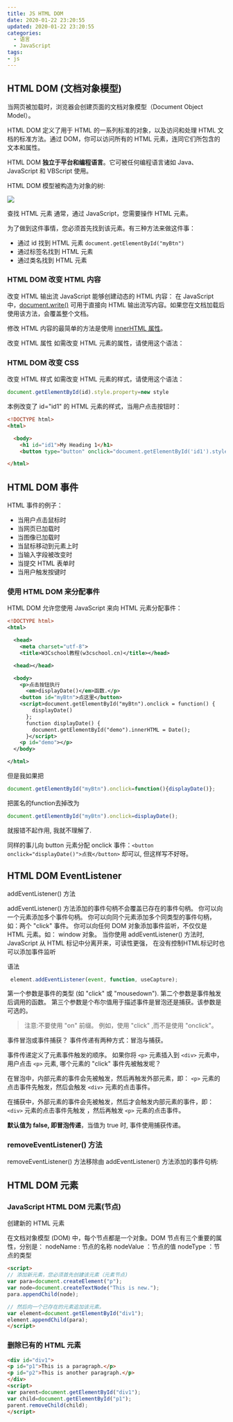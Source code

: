 ```yaml
---
title: JS HTML DOM
date: 2020-01-22 23:20:55
updated: 2020-01-22 23:20:55
categories:
  - 语言
  - JavaScript
tags:
- js
---
```


## HTML DOM (文档对象模型)

当网页被加载时，浏览器会创建页面的文档对象模型（Document Object Model）。

HTML DOM 定义了用于 HTML 的一系列标准的对象，以及访问和处理 HTML 文档的标准方法。通过 DOM，你可以访问所有的 HTML 元素，连同它们所包含的文本和属性。

HTML DOM **独立于平台和编程语言**。它可被任何编程语言诸如 Java、JavaScript 和 VBScript 使用。

HTML DOM 模型被构造为对象的树:

![](https://upload-images.jianshu.io/upload_images/1662509-40112efa157269a9.png?imageMogr2/auto-orient/strip%7CimageView2/2/w/1240)

查找 HTML 元素
通常，通过 JavaScript，您需要操作 HTML 元素。

为了做到这件事情，您必须首先找到该元素。有三种方法来做这件事：

* 通过 id 找到 HTML 元素 `document.getElementById("myBtn")`
* 通过标签名找到 HTML 元素
* 通过类名找到 HTML 元素

<!-- more -->

### HTML DOM 改变 HTML 内容

改变 HTML 输出流
JavaScript 能够创建动态的 HTML 内容：
在 JavaScript 中，[document.write()](https://www.w3cschool.cn/jsref/met-doc-write.html) 可用于直接向 HTML 输出流写内容。如果您在文档加载后使用该方法，会覆盖整个文档。

修改 HTML 内容的最简单的方法是使用 [innerHTML 属性](https://www.w3cschool.cn/jsref/prop-html-innerhtml.html)。

改变 HTML 属性
如需改变 HTML 元素的属性，请使用这个语法：

### HTML DOM 改变 CSS

改变 HTML 样式
如需改变 HTML 元素的样式，请使用这个语法：

```js
document.getElementById(id).style.property=new style
```

本例改变了 id="id1" 的 HTML 元素的样式，当用户点击按钮时：

```html
<!DOCTYPE html>
<html>

  <body>
    <h1 id="id1">My Heading 1</h1>
    <button type="button" onclick="document.getElementById('id1').style.color='red'">Click Me!</button></body>

</html>
```

## HTML DOM 事件

HTML 事件的例子：

* 当用户点击鼠标时
* 当网页已加载时
* 当图像已加载时
* 当鼠标移动到元素上时
* 当输入字段被改变时
* 当提交 HTML 表单时
* 当用户触发按键时

### 使用 HTML DOM 来分配事件

HTML DOM 允许您使用 JavaScript 来向 HTML 元素分配事件：

```xml
<!DOCTYPE html>
<html>

  <head>
    <meta charset="utf-8">
    <title>W3Cschool教程(w3cschool.cn)</title></head>

  <head></head>

  <body>
    <p>点击按钮执行
      <em>displayDate()</em>函数.</p>
    <button id="myBtn">点这里</button>
    <script>document.getElementById("myBtn").onclick = function() {
        displayDate()
      };
      function displayDate() {
        document.getElementById("demo").innerHTML = Date();
      }</script>
    <p id="demo"></p>
  </body>

</html>
```

但是我如果把

```js
document.getElementById("myBtn").onclick=function(){displayDate()};
```

把匿名的function去掉改为

```js
document.getElementById("myBtn").onclick=displayDate();
```

就报错不起作用, 我就不理解了.

同样的事儿向 button 元素分配 onclick 事件：`<button onclick="displayDate()">点我</button>` 却可以, 但这样写不好呀。

## HTML DOM EventListener

addEventListener() 方法

addEventListener() 方法添加的事件句柄不会覆盖已存在的事件句柄。
你可以向一个元素添加多个事件句柄。
你可以向同个元素添加多个同类型的事件句柄，如：两个 "click" 事件。
你可以向任何 DOM 对象添加事件监听，不仅仅是 HTML 元素。如： window 对象。
当你使用 addEventListener() 方法时, JavaScript 从 HTML 标记中分离开来，可读性更强， 在没有控制HTML标记时也可以添加事件监听

语法

```js
 element.addEventListener(event, function, useCapture);
```

第一个参数是事件的类型 (如 "click" 或 "mousedown").
第二个参数是事件触发后调用的函数。
第三个参数是个布尔值用于描述事件是冒泡还是捕获。该参数是可选的。

> 注意:不要使用 "on" 前缀。 例如，使用 "click" ,而不是使用 "onclick"。

事件冒泡或事件捕获？
事件传递有两种方式：冒泡与捕获。

事件传递定义了元素事件触发的顺序。 如果你将 `<p>` 元素插入到 `<div>` 元素中，用户点击 `<p>` 元素, 哪个元素的 "click" 事件先被触发呢？

在冒泡中，内部元素的事件会先被触发，然后再触发外部元素，即： `<p>` 元素的点击事件先触发，然后会触发 `<div>` 元素的点击事件。

在捕获中，外部元素的事件会先被触发，然后才会触发内部元素的事件，即： `<div>` 元素的点击事件先触发 ，然后再触发 `<p>` 元素的点击事件。

**默认值为 false, 即冒泡传递**，当值为 true 时, 事件使用捕获传递。

### removeEventListener() 方法

removeEventListener() 方法移除由 addEventListener() 方法添加的事件句柄:

## HTML DOM 元素

### JavaScript HTML DOM 元素(节点)

创建新的 HTML 元素

在文档对象模型 (DOM) 中，每个节点都是一个对象。DOM 节点有三个重要的属性，分别是：
nodeName : 节点的名称
nodeValue ：节点的值
nodeType ：节点的类型

```html
<script>
// 添加新元素，您必须首先创建该元素（元素节点)
var para=document.createElement("p");
var node=document.createTextNode("This is new.");
para.appendChild(node);

// 然后向一个已存在的元素追加该元素。
var element=document.getElementById("div1");
element.appendChild(para);
</script>
```

### 删除已有的 HTML 元素

```html
<div id="div1">
<p id="p1">This is a paragraph.</p>
<p id="p2">This is another paragraph.</p>
</div>
<script>
var parent=document.getElementById("div1");
var child=document.getElementById("p1");
parent.removeChild(child);
</script>
```

